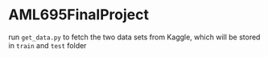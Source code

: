# AML695FinalProject

run `get_data.py` to fetch the two data sets from Kaggle, which will be stored in `train` and `test` folder